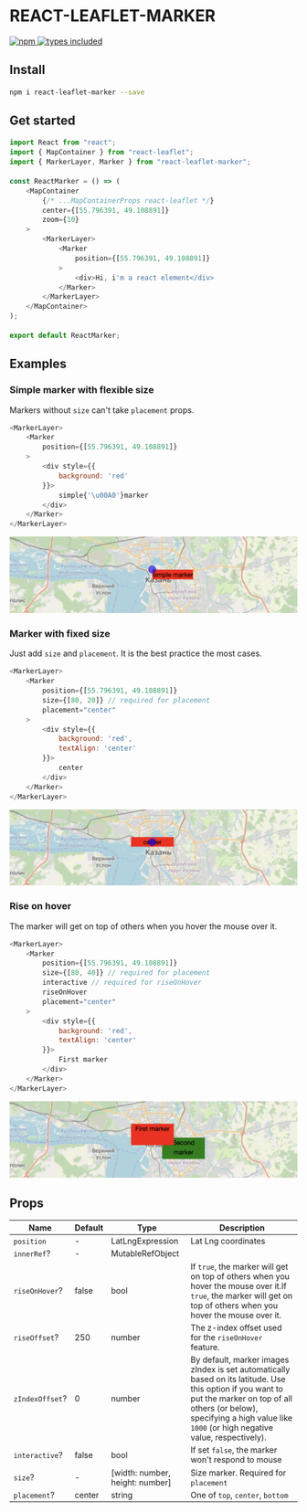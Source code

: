 # REACT-LEAFLET-MARKER

<a href="https://www.npmjs.com/package/react-leaflet-marker">
    <img alt="npm" src="https://img.shields.io/npm/v/react-leaflet-marker.svg" />
</a>
<a href="https://npmjs.org/package/react-leaflet-marker">
    <img alt="types included" src="https://badgen.net/npm/types/react-leaflet-marker" />
</a>

## Install

```sh
npm i react-leaflet-marker --save
```

## Get started

```javascript
import React from "react";
import { MapContainer } from "react-leaflet";
import { MarkerLayer, Marker } from "react-leaflet-marker";

const ReactMarker = () => (
    <MapContainer
        {/* ...MapContainerProps react-leaflet */}
        center={[55.796391, 49.108891]}
        zoom={10}
    >
        <MarkerLayer>
            <Marker
                position={[55.796391, 49.108891]}
            >
                <div>Hi, i'm a react element</div>
            </Marker>
        </MarkerLayer>
    </MapContainer>
);

export default ReactMarker;
```
## Examples

### Simple marker with flexible size
Markers without `size` can't take `placement` props.
```javascript
<MarkerLayer>
    <Marker
        position={[55.796391, 49.108891]}
    >
        <div style={{
            background: 'red'
        }}>
            simple{'\u00A0'}marker
        </div>
    </Marker>
</MarkerLayer>
```
![alt text](.github/images/simple.png)

### Marker with fixed size
Just add `size` and `placement`.
It is the best practice the most cases.

```javascript
<MarkerLayer>
    <Marker
        position={[55.796391, 49.108891]}
        size={[80, 20]} // required for placement
        placement="center"
    >
        <div style={{
            background: 'red',
            textAlign: 'center'
        }}>
            center
        </div>
    </Marker>
</MarkerLayer>
```
![alt text](.github/images/placement_center.png)

### Rise on hover
The marker will get on top of others when you hover the mouse over it.

```javascript
<MarkerLayer>
    <Marker
        position={[55.796391, 49.108891]}
        size={[80, 40]} // required for placement
        interactive // required for riseOnHover
        riseOnHover
        placement="center"
    >
        <div style={{
            background: 'red',
            textAlign: 'center'
        }}>
            First marker
        </div>
    </Marker>
</MarkerLayer>
```
![alt text](.github/images/rise_on_hover.png)



## Props

| Name       | Default                       | Type                                                                                                                      | Description |
| ---------- | ----------------------------- | -------------------------------------------------------------------------------------------------------------------------------- | --- |
| `position`   | - | LatLngExpression | Lat Lng coordinates |
| `innerRef`?  | - | MutableRefObject |  |
| `riseOnHover`? | false | bool | If `true`, the marker will get on top of others when you hover the mouse over it.If `true`, the marker will get on top of others when you hover the mouse over it. |
| `riseOffset`? | 250 | number | The z-index offset used for the `riseOnHover` feature. |
| `zIndexOffset`? | 0 | number | By default, marker images zIndex is set automatically based on its latitude. Use this option if you want to put the marker on top of all others (or below), specifying a high value like `1000` (or high negative value, respectively). |
| `interactive`? | false | bool | If set `false`, the marker won't respond to mouse |
| `size`? | - | [width: number, height: number] | Size marker. Required for `placement` |
| `placement`? | center | string | One of `top`, `center`, `bottom` |